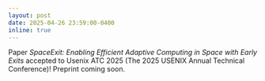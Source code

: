 ```yaml
---
layout: post
date: 2025-04-26 23:59:00-0400
inline: true
---
```


Paper *SpaceExit: Enabling Efficient Adaptive Computing in Space with Early Exits* accepted to Usenix ATC 2025 (The 2025 USENIX Annual Technical Conference)! Preprint coming soon.
